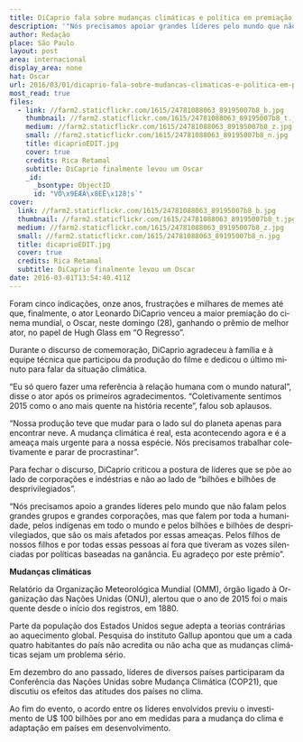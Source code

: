 ```yaml
---
title: DiCaprio fala sobre mudanças climáticas e política em premiação do Oscar
description: '"Nós precisamos apoiar grandes líderes pelo mundo que não falam pelos grandes grupos e grandes corporações."'
author: Redação
place: São Paulo
layout: post
area: internacional
display_area: none
hat: Oscar
url: 2016/03/01/dicaprio-fala-sobre-mudancas-climaticas-e-politica-em-premiacao-do-oscar/
most_read: true
files:
  - link: //farm2.staticflickr.com/1615/24781088063_89195007b8_b.jpg
    thumbnail: //farm2.staticflickr.com/1615/24781088063_89195007b8_t.jpg
    medium: //farm2.staticflickr.com/1615/24781088063_89195007b8_z.jpg
    small: //farm2.staticflickr.com/1615/24781088063_89195007b8_n.jpg
    title: dicaprioEDIT.jpg
    cover: true
    credits: Rica Retamal
    subtitle: DiCaprio finalmente levou um Oscar
    _id:
      _bsontype: ObjectID
      id: "VÕ\x9EÆÂ\x8EË\x128¦s`"
cover:
  link: //farm2.staticflickr.com/1615/24781088063_89195007b8_b.jpg
  thumbnail: //farm2.staticflickr.com/1615/24781088063_89195007b8_t.jpg
  medium: //farm2.staticflickr.com/1615/24781088063_89195007b8_z.jpg
  small: //farm2.staticflickr.com/1615/24781088063_89195007b8_n.jpg
  title: dicaprioEDIT.jpg
  cover: true
  credits: Rica Retamal
  subtitle: DiCaprio finalmente levou um Oscar
date: 2016-03-01T13:54:40.411Z
---
```

<p lang="pt-BR">Foram cinco indica&ccedil;&otilde;es, onze anos, frustra&ccedil;&otilde;es e milhares de memes at&eacute; que, finalmente, o ator Leonardo DiCaprio venceu a maior premia&ccedil;&atilde;o do cinema mundial, o Oscar, neste domingo (28), ganhando o pr&ecirc;mio de melhor ator, no papel de Hugh Glass em &ldquo;O Regresso&rdquo;.</p>

<p lang="pt-BR">Durante o discurso de comemora&ccedil;&atilde;o, DiCaprio agradeceu &agrave; fam&iacute;lia e &agrave; equipe t&eacute;cnica que participou da produ&ccedil;&atilde;o do filme e dedicou o &uacute;ltimo minuto para falar da situa&ccedil;&atilde;o clim&aacute;tica.</p>

<p lang="pt-BR">&ldquo;Eu s&oacute; quero fazer uma refer&ecirc;ncia &agrave; rela&ccedil;&atilde;o humana com o mundo natural&rdquo;, disse o ator ap&oacute;s os primeiros agradecimentos. &ldquo;Coletivamente sentimos 2015 como o ano mais quente na hist&oacute;ria recente&rdquo;, falou sob aplausos.</p>

<p lang="pt-BR">&ldquo;Nossa produ&ccedil;&atilde;o teve que mudar para o lado sul do planeta apenas para encontrar neve. A mudan&ccedil;a clim&aacute;tica &eacute; real, esta acontecendo agora e &eacute; a amea&ccedil;a mais urgente para a nossa esp&eacute;cie. N&oacute;s precisamos trabalhar coletivamente e parar de procrastinar&rdquo;.</p>

<p lang="pt-BR">Para fechar o discurso, DiCaprio criticou a postura de l&iacute;deres que se p&otilde;e ao lado de corpora&ccedil;&otilde;es e ind&eacute;strias e n&atilde;o ao lado de &ldquo;bilh&otilde;es e bilh&otilde;es de desprivilegiados&rdquo;.</p>

<p lang="pt-BR">&ldquo;N&oacute;s precisamos apoio a grandes l&iacute;deres pelo mundo que n&atilde;o falam pelos grandes grupos e grandes corpora&ccedil;&otilde;es, mas que falem por toda a humanidade, pelos ind&iacute;genas em todo o mundo e pelos bilh&otilde;es e bilh&otilde;es de desprivilegiados, que s&atilde;o os mais afetados por essas amea&ccedil;as. Pelos filhos de nossos filhos e por todas essas pessoas a&iacute; fora que tiveram as vozes silenciadas por pol&iacute;ticas baseadas na gan&acirc;ncia. Eu agrade&ccedil;o por este pr&ecirc;mio&rdquo;.</p>

<p lang="pt-BR"><strong>Mudan&ccedil;as clim&aacute;ticas</strong></p>

<p lang="pt-BR">Relat&oacute;rio da Organiza&ccedil;&atilde;o Meteorol&oacute;gica Mundial (OMM), &oacute;rg&atilde;o ligado &agrave; Organiza&ccedil;&atilde;o das Na&ccedil;&otilde;es Unidas (ONU), alertou que o ano de 2015 foi o mais quente desde o in&iacute;cio dos registros, em 1880.</p>

<p lang="pt-BR">Parte da popula&ccedil;&atilde;o dos Estados Unidos segue adepta a teorias contr&aacute;rias ao aquecimento global. Pesquisa do instituto Gallup apontou que um a cada quatro habitantes do pa&iacute;s n&atilde;o acredita ou n&atilde;o acha que as mudan&ccedil;as clim&aacute;ticas sejam um problema s&eacute;rio.</p>

<p lang="pt-BR">Em dezembro do ano passado, l&iacute;deres de diversos pa&iacute;ses participaram da Confer&ecirc;ncia das Na&ccedil;&otilde;es Unidas sobre Mudan&ccedil;a Clim&aacute;tica (COP21), que discutiu os efeitos das atitudes dos pa&iacute;ses no clima.</p>

<p lang="pt-BR">Ao fim do evento, o acordo entre os l&iacute;deres envolvidos previu o investimento de U$ 100 bilh&otilde;es por ano em medidas para a mudan&ccedil;a do clima e adapta&ccedil;&atilde;o em pa&iacute;ses em desenvolvimento.</p>

